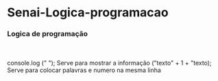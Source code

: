 # Senai-Logica-programacao

<h3> Logica de programação </h3>
<br> <br>
console.log (" "); Serve para mostrar a informação
            ("texto" + 1 + "texto); Serve para colocar palavras e numero na mesma linha
